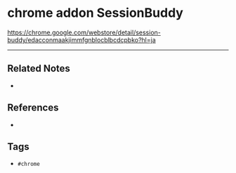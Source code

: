 # chrome addon SessionBuddy
https://chrome.google.com/webstore/detail/session-buddy/edacconmaakjimmfgnblocblbcdcpbko?hl=ja

---
## Related Notes
- 

## References
- 

## Tags
- `#chrome` 